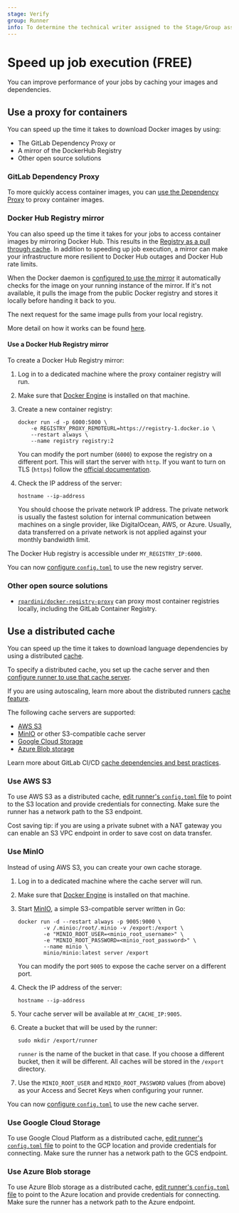 ```yaml
---
stage: Verify
group: Runner
info: To determine the technical writer assigned to the Stage/Group associated with this page, see https://about.gitlab.com/handbook/engineering/ux/technical-writing/#designated-technical-writers
---
```


# Speed up job execution **(FREE)**

You can improve performance of your jobs by caching your images and dependencies.

## Use a proxy for containers

You can speed up the time it takes to download Docker images by using:

- The GitLab Dependency Proxy or
- A mirror of the DockerHub Registry
- Other open source solutions

### GitLab Dependency Proxy

To more quickly access container images, you can
[use the Dependency Proxy](https://docs.gitlab.com/ee/user/packages/dependency_proxy/)
to proxy container images.

### Docker Hub Registry mirror

You can also speed up the time it takes for your jobs to access container images by mirroring Docker Hub.
This results in the [Registry as a pull through cache](https://docs.docker.com/registry/recipes/mirror/).
In addition to speeding up job execution, a mirror can make your infrastructure
more resilient to Docker Hub outages and Docker Hub rate limits.

When the Docker daemon is [configured to use the mirror](https://docs.docker.com/registry/recipes/mirror/#configure-the-docker-daemon)
it automatically checks for the image on your running instance of the mirror. If it's not available, it
pulls the image from the public Docker registry and stores it locally before handing it back to you.

The next request for the same image pulls from your local registry.

More detail on how it works can be found [here](https://docs.docker.com/registry/recipes/mirror/#how-does-it-work).

#### Use a Docker Hub Registry mirror

To create a Docker Hub Registry mirror:

1. Log in to a dedicated machine where the proxy container registry will run.
1. Make sure that [Docker Engine](https://docs.docker.com/install/) is installed
   on that machine.
1. Create a new container registry:

   ```shell
   docker run -d -p 6000:5000 \
       -e REGISTRY_PROXY_REMOTEURL=https://registry-1.docker.io \
       --restart always \
       --name registry registry:2
   ```

   You can modify the port number (`6000`) to expose the registry on a
   different port. This will start the server with `http`. If you want
   to turn on TLS (`https`) follow the [official
   documentation](https://docs.docker.com/registry/configuration/#tls).

1. Check the IP address of the server:

   ```shell
   hostname --ip-address
   ```

   You should choose the private network IP address. The private
   network is usually the fastest solution for internal communication
   between machines on a single provider, like DigitalOcean, AWS, or Azure.
   Usually, data transferred on a private network is not applied against
   your monthly bandwidth limit.

The Docker Hub registry is accessible under `MY_REGISTRY_IP:6000`.

You can now [configure `config.toml`](../configuration/autoscale.md#distributed-container-registry-mirroring)
to use the new registry server.

### Other open source solutions

- [`rpardini/docker-registry-proxy`](https://github.com/rpardini/docker-registry-proxy) can proxy most container registries locally, including the GitLab Container Registry.

## Use a distributed cache

You can speed up the time it takes to download language dependencies by
using a distributed [cache](https://docs.gitlab.com/ee/ci/yaml/#cache).

To specify a distributed cache, you set up the cache server and then
[configure runner to use that cache server](../configuration/advanced-configuration.md#the-runnerscache-section).

If you are using autoscaling, learn more about the distributed runners
[cache feature](../configuration/autoscale.md#distributed-runners-caching).

The following cache servers are supported:

- [AWS S3](#use-aws-s3)
- [MinIO](#use-minio) or other S3-compatible cache server
- [Google Cloud Storage](#use-google-cloud-storage)
- [Azure Blob storage](#use-azure-blob-storage)

Learn more about GitLab CI/CD [cache dependencies and best practices](https://docs.gitlab.com/ee/ci/caching/index.html).

### Use AWS S3

To use AWS S3 as a distributed cache,
[edit runner's `config.toml` file](../configuration/advanced-configuration.md#the-runnerscaches3-section) to point
to the S3 location and provide credentials for connecting.
Make sure the runner has a network path to the S3 endpoint.

Cost saving tip: if you are using a private subnet with a NAT gateway you can enable an S3 VPC endpoint in order to save cost on data transfer.  

### Use MinIO

Instead of using AWS S3, you can create your own cache storage.

1. Log in to a dedicated machine where the cache server will run.
1. Make sure that [Docker Engine](https://docs.docker.com/install/) is installed
   on that machine.
1. Start [MinIO](https://min.io), a simple S3-compatible server written in Go:

   ```shell
   docker run -d --restart always -p 9005:9000 \
           -v /.minio:/root/.minio -v /export:/export \
           -e "MINIO_ROOT_USER=<minio_root_username>" \
           -e "MINIO_ROOT_PASSWORD=<minio_root_password>" \
           --name minio \
           minio/minio:latest server /export
   ```

   You can modify the port `9005` to expose the cache server on a
   different port.

1. Check the IP address of the server:

   ```shell
   hostname --ip-address
   ```

1. Your cache server will be available at `MY_CACHE_IP:9005`.
1. Create a bucket that will be used by the runner:

   ```shell
   sudo mkdir /export/runner
   ```

   `runner` is the name of the bucket in that case. If you choose a different
   bucket, then it will be different. All caches will be stored in the
   `/export` directory.

1. Use the `MINIO_ROOT_USER` and `MINIO_ROOT_PASSWORD` values (from above) as your
   Access and Secret Keys when configuring your runner.

You can now
[configure `config.toml`](../configuration/autoscale.md#distributed-runners-caching)
to use the new cache server.

### Use Google Cloud Storage

To use Google Cloud Platform as a distributed cache,
[edit runner's `config.toml` file](../configuration/advanced-configuration.md#the-runnerscachegcs-section) to point
to the GCP location and provide credentials for connecting.
Make sure the runner has a network path to the GCS endpoint.

### Use Azure Blob storage

To use Azure Blob storage as a distributed cache,
[edit runner's `config.toml` file](../configuration/advanced-configuration.md#the-runnerscacheazure-section) to point
to the Azure location and provide credentials for connecting.
Make sure the runner has a network path to the Azure endpoint.
